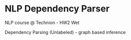 # NLP Dependency Parser
NLP course @ Technion - HW2 Wet

Dependency Parsing (Unlabeled) - graph based inference
